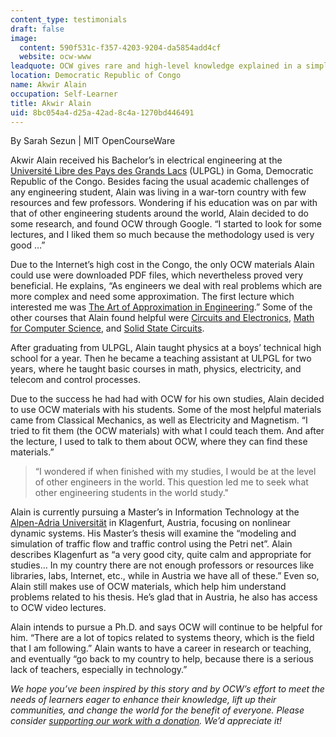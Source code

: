 ```yaml
---
content_type: testimonials
draft: false
image:
  content: 590f531c-f357-4203-9204-da5854add4cf
  website: ocw-www
leadquote: OCW gives rare and high-level knowledge explained in a simple way.
location: Democratic Republic of Congo
name: Akwir Alain
occupation: Self-Learner
title: Akwir Alain
uid: 8bc054a4-d25a-42ad-8c4a-1270bd446491
---
```

By Sarah Sezun | MIT OpenCourseWare

Akwir Alain received his Bachelor’s in electrical engineering at the [Université Libre des Pays des Grands Lacs](http://ulpgl.net/) (ULPGL) in Goma, Democratic Republic of the Congo. Besides facing the usual academic challenges of any engineering student, Alain was living in a war-torn country with few resources and few professors. Wondering if his education was on par with that of other engineering students around the world, Alain decided to do some research, and found OCW through Google. “I started to look for some lectures, and I liked them so much because the methodology used is very good …”

Due to the Internet’s high cost in the Congo, the only OCW materials Alain could use were downloaded PDF files, which nevertheless proved very beneficial. He explains, “As engineers we deal with real problems which are more complex and need some approximation. The first lecture which interested me was [The Art of Approximation in Engineering](/courses/6-055j-the-art-of-approximation-in-science-and-engineering-spring-2008/).” Some of the other courses that Alain found helpful were [Circuits and Electronics](/courses/6-002-circuits-and-electronics-spring-2007/), [Math for Computer Science](/courses/6-042j-mathematics-for-computer-science-fall-2010/), and [Solid State Circuits](/courses/6-301-solid-state-circuits-fall-2010/).

After graduating from ULPGL, Alain taught physics at a boys’ technical high school for a year. Then he became a teaching assistant at ULPGL for two years, where he taught basic courses in math, physics, electricity, and telecom and control processes.

Due to the success he had had with OCW for his own studies, Alain decided to use OCW materials with his students. Some of the most helpful materials came from Classical Mechanics, as well as Electricity and Magnetism. “I tried to fit them (the OCW materials) with what I could teach them. And after the lecture, I used to talk to them about OCW, where they can find these materials.”

> “I wondered if when finished with my studies, I would be at the level of other engineers in the world. This question led me to seek what other engineering students in the world study."

Alain is currently pursuing a Master’s in Information Technology at the [Alpen-Adria Universität](http://www.uni-klu.ac.at/) in Klagenfurt, Austria, focusing on nonlinear dynamic systems. His Master’s thesis will examine the “modeling and simulation of traffic flow and traffic control using the Petri net”. Alain describes Klagenfurt as “a very good city, quite calm and appropriate for studies… In my country there are not enough professors or resources like libraries, labs, Internet, etc., while in Austria we have all of these.” Even so, Alain still makes use of OCW materials, which help him understand problems related to his thesis. He’s glad that in Austria, he also has access to OCW video lectures.

Alain intends to pursue a Ph.D. and says OCW will continue to be helpful for him. “There are a lot of topics related to systems theory, which is the field that I am following.” Alain wants to have a career in research or teaching, and eventually “go back to my country to help, because there is a serious lack of teachers, especially in technology.”

  
  
*We hope you’ve been inspired by this story and by OCW’s effort to meet the needs of learners eager to enhance their knowledge, lift up their communities, and change the world for the benefit of everyone. Please consider* [*supporting our work with a donation*](https://giving.mit.edu/give/to/ocw/?utm_source=site&utm_medium=ocwstories&utm_campaign=donate&utm_content=alain)*. We’d appreciate it!*